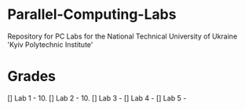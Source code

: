 # Parallel-Computing-Labs
Repository for PC Labs for the National Technical University of Ukraine 'Kyiv Polytechnic Institute'​

# Grades
[] Lab 1 - 10.
[] Lab 2 - 10.
[] Lab 3 - 
[] Lab 4 - 
[] Lab 5 - 

